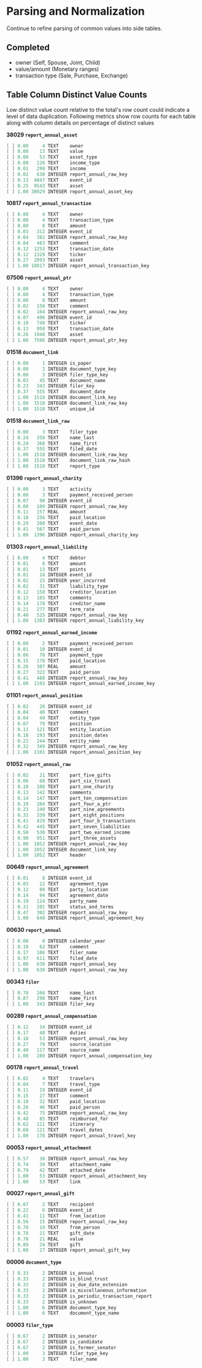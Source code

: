 # Parsing and Normalization

Continue to refine parsing of common values into side tables.

## Completed
- owner (Self, Spouse, Joint, Child)
- value/amount (Monetary ranges)
- transaction type (Sale, Purchase, Exchange)


## Table Column Distinct Value Counts
Low distinct value count relative to the total's row count could indicate a level of data duplication. Following metrics show row counts for each table along with column details on percentage of distinct values


**38029 `report_annual_asset`**
```c
[ ] 0.00     4 TEXT    owner
[ ] 0.00    13 TEXT    value
[ ] 0.00    53 TEXT    asset_type
[ ] 0.00   126 TEXT    income_type
[ ] 0.01   299 TEXT    income
[ ] 0.02   630 INTEGER report_annual_raw_key
[ ] 0.13  4847 TEXT    event_id
[ ] 0.25  9543 TEXT    asset
[ ] 1.00 38029 INTEGER report_annual_asset_key
```

**10817 `report_annual_transaction`**
```c
[ ] 0.00     4 TEXT    owner
[ ] 0.00     4 TEXT    transaction_type
[ ] 0.00     8 TEXT    amount
[ ] 0.03   312 INTEGER event_id
[ ] 0.04   382 INTEGER report_annual_raw_key
[ ] 0.04   483 TEXT    comment
[ ] 0.12  1253 TEXT    transaction_date
[ ] 0.12  1329 TEXT    ticker
[ ] 0.27  2893 TEXT    asset
[ ] 1.00 10817 INTEGER report_annual_transaction_key
```

**07506 `report_annual_ptr`**
```c
[ ] 0.00     4 TEXT    owner
[ ] 0.00     4 TEXT    transaction_type
[ ] 0.00     8 TEXT    amount
[ ] 0.02   158 TEXT    comment
[ ] 0.02   164 INTEGER report_annual_raw_key
[ ] 0.07   496 INTEGER event_id
[ ] 0.10   749 TEXT    ticker
[ ] 0.13   950 TEXT    transaction_date
[ ] 0.26  1940 TEXT    asset
[ ] 1.00  7506 INTEGER report_annual_ptr_key
```

**01518 `document_link`**
```c
[ ] 0.00     1 INTEGER is_paper
[ ] 0.00     2 INTEGER document_type_key
[ ] 0.00     3 INTEGER filer_type_key
[ ] 0.03    45 TEXT    document_name
[ ] 0.23   343 INTEGER filer_key
[ ] 0.37   555 TEXT    document_date
[ ] 1.00  1518 INTEGER document_link_key
[ ] 1.00  1518 INTEGER document_link_raw_key
[ ] 1.00  1518 TEXT    unique_id
```

**01518 `document_link_raw`**
```c
[ ] 0.00     3 TEXT    filer_type
[ ] 0.24   358 TEXT    name_last
[ ] 0.24   368 TEXT    name_first
[ ] 0.37   555 TEXT    filed_date
[ ] 1.00  1518 INTEGER document_link_raw_key
[ ] 1.00  1518 TEXT    document_link_raw_hash
[ ] 1.00  1518 TEXT    report_type
```

**01396 `report_annual_charity`**
```c
[ ] 0.00     3 TEXT    activity
[ ] 0.00     3 TEXT    payment_received_person
[ ] 0.07    98 INTEGER event_id
[ ] 0.08   109 INTEGER report_annual_raw_key
[ ] 0.11   157 REAL    amount
[ ] 0.18   256 TEXT    paid_location
[ ] 0.29   398 TEXT    event_date
[ ] 0.41   567 TEXT    paid_person
[ ] 1.00  1396 INTEGER report_annual_charity_key
```

**01303 `report_annual_liability`**
```c
[ ] 0.00     4 TEXT    debtor
[ ] 0.01     8 TEXT    amount
[ ] 0.01    13 TEXT    points
[ ] 0.01    18 INTEGER event_id
[ ] 0.02    25 INTEGER year_incurred
[ ] 0.02    31 TEXT    liability_type
[ ] 0.12   158 TEXT    creditor_location
[ ] 0.13   165 TEXT    comments
[ ] 0.14   178 TEXT    creditor_name
[ ] 0.21   277 TEXT    term_rate
[ ] 0.40   525 INTEGER report_annual_raw_key
[ ] 1.00  1303 INTEGER report_annual_liability_key
```

**01192 `report_annual_earned_income`**
```c
[ ] 0.00     2 TEXT    payment_received_person
[ ] 0.01    10 INTEGER event_id
[ ] 0.06    70 TEXT    payment_type
[ ] 0.15   178 TEXT    paid_location
[ ] 0.26   307 REAL    amount
[ ] 0.27   322 TEXT    paid_person
[ ] 0.41   488 INTEGER report_annual_raw_key
[ ] 1.00  1192 INTEGER report_annual_earned_income_key
```

**01101 `report_annual_position`**
```c
[ ] 0.02    26 INTEGER event_id
[ ] 0.04    40 TEXT    comment
[ ] 0.04    49 TEXT    entity_type
[ ] 0.07    79 TEXT    position
[ ] 0.11   121 TEXT    entity_location
[ ] 0.18   193 TEXT    position_dates
[ ] 0.22   244 TEXT    entity_name
[ ] 0.32   349 INTEGER report_annual_raw_key
[ ] 1.00  1101 INTEGER report_annual_position_key
```

**01052 `report_annual_raw`**
```c
[ ] 0.02    21 TEXT    part_five_gifts
[ ] 0.06    60 TEXT    part_six_travel
[ ] 0.10   108 TEXT    part_one_charity
[ ] 0.13   142 TEXT    comments
[ ] 0.14   147 TEXT    part_ten_compensation
[ ] 0.19   204 TEXT    part_four_a_ptr
[ ] 0.23   240 TEXT    part_nine_agreements
[ ] 0.32   339 TEXT    part_eight_positions
[ ] 0.41   429 TEXT    part_four_b_transactions
[ ] 0.42   445 TEXT    part_seven_liabilities
[ ] 0.50   530 TEXT    part_two_earned_income
[ ] 0.90   951 TEXT    part_three_assets
[ ] 1.00  1052 INTEGER report_annual_raw_key
[ ] 1.00  1052 INTEGER document_link_key
[ ] 1.00  1052 TEXT    header
```

**00649 `report_annual_agreement`**
```c
[ ] 0.01     8 INTEGER event_id
[ ] 0.03    22 TEXT    agreement_type
[ ] 0.12    80 TEXT    party_location
[ ] 0.14    94 TEXT    agreement_date
[ ] 0.19   124 TEXT    party_name
[ ] 0.31   201 TEXT    status_and_terms
[ ] 0.47   302 INTEGER report_annual_raw_key
[ ] 1.00   649 INTEGER report_annual_agreement_key
```

**00630 `report_annual`**
```c
[ ] 0.00     0 INTEGER calendar_year
[ ] 0.10    62 TEXT    comment
[ ] 0.17   106 TEXT    filer_name
[ ] 0.97   611 TEXT    filed_date
[ ] 1.00   630 INTEGER report_annual_key
[ ] 1.00   630 INTEGER report_annual_raw_key
```

**00343 `filer`**
```c
[ ] 0.78   268 TEXT    name_last
[ ] 0.87   298 TEXT    name_first
[ ] 1.00   343 INTEGER filer_key
```

**00289 `report_annual_compensation`**
```c
[ ] 0.12    34 INTEGER event_id
[ ] 0.17    48 TEXT    duties
[ ] 0.18    53 INTEGER report_annual_raw_key
[ ] 0.27    79 TEXT    source_location
[ ] 0.40   117 TEXT    source_name
[ ] 1.00   289 INTEGER report_annual_compensation_key
```

**00178 `report_annual_travel`**
```c
[ ] 0.02     4 TEXT    travelers
[ ] 0.04     7 TEXT    travel_type
[ ] 0.11    19 INTEGER event_id
[ ] 0.15    27 TEXT    comment
[ ] 0.18    32 TEXT    paid_location
[ ] 0.26    46 TEXT    paid_person
[ ] 0.42    75 INTEGER report_annual_raw_key
[ ] 0.48    85 TEXT    reimbursed_for
[ ] 0.62   111 TEXT    itinerary
[ ] 0.68   121 TEXT    travel_dates
[ ] 1.00   178 INTEGER report_annual_travel_key
```

**00053 `report_annual_attachment`**
```c
[ ] 0.57    30 INTEGER report_annual_raw_key
[ ] 0.74    39 TEXT    attachment_name
[ ] 0.79    42 TEXT    attached_date
[ ] 1.00    53 INTEGER report_annual_attachment_key
[ ] 1.00    53 TEXT    link
```

**00027 `report_annual_gift`**
```c
[ ] 0.07     2 TEXT    recipient
[ ] 0.22     6 INTEGER event_id
[ ] 0.41    11 TEXT    from_location
[ ] 0.56    15 INTEGER report_annual_raw_key
[ ] 0.70    19 TEXT    from_person
[ ] 0.78    21 TEXT    gift_date
[ ] 0.78    21 REAL    value
[ ] 0.89    24 TEXT    gift
[ ] 1.00    27 INTEGER report_annual_gift_key
```

**00006 `document_type`**
```c
[ ] 0.33     2 INTEGER is_annual
[ ] 0.33     2 INTEGER is_blind_trust
[ ] 0.33     2 INTEGER is_due_date_extension
[ ] 0.33     2 INTEGER is_miscellaneous_information
[ ] 0.33     2 INTEGER is_periodic_transaction_report
[ ] 0.33     2 INTEGER is_unknown
[ ] 1.00     6 INTEGER document_type_key
[ ] 1.00     6 TEXT    document_type_name
```

**00003 `filer_type`**
```c
[ ] 0.67     2 INTEGER is_senator
[ ] 0.67     2 INTEGER is_candidate
[ ] 0.67     2 INTEGER is_former_senator
[ ] 1.00     3 INTEGER filer_type_key
[ ] 1.00     3 TEXT    filer_name
```
